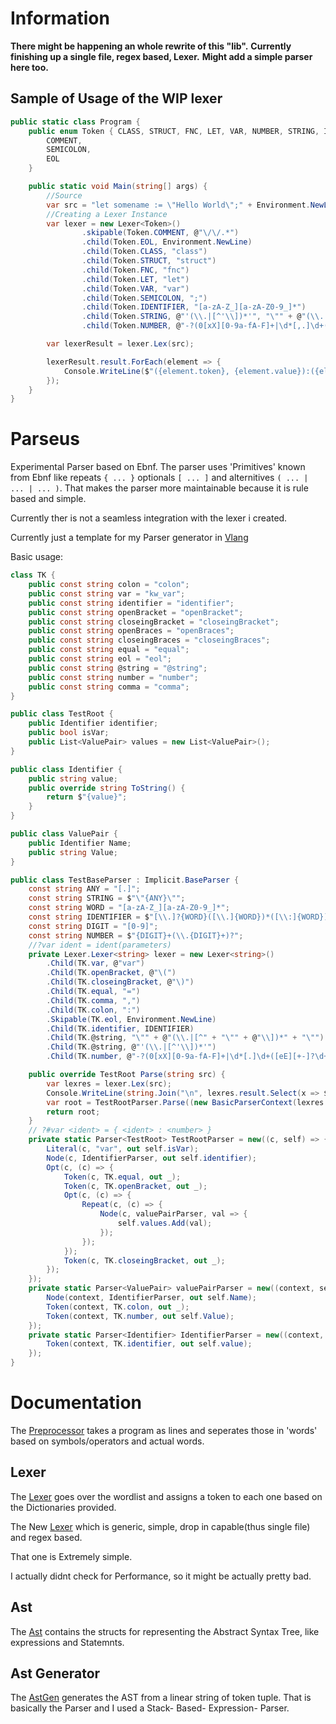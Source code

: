 # Information
__There might be happening an whole rewrite of this "lib".__
__Currently finishing up a single file, regex based, Lexer.__
__Might add a simple parser here too.__
## Sample of Usage of the WIP lexer
```csharp
public static class Program {
    public enum Token { CLASS, STRUCT, FNC, LET, VAR, NUMBER, STRING, IDENTIFIER,
        COMMENT,
        SEMICOLON,
        EOL
    }

    public static void Main(string[] args) {
        //Source
        var src = "let somename := \"Hello World\";" + Environment.NewLine+"//"+"this is a comment"+Environment.NewLine+"let somenum : 12.21;"+Environment.NewLine;
        //Creating a Lexer Instance
        var lexer = new Lexer<Token>()
                .skipable(Token.COMMENT, @"\/\/.*")
                .child(Token.EOL, Environment.NewLine)
                .child(Token.CLASS, "class")
                .child(Token.STRUCT, "struct")
                .child(Token.FNC, "fnc")
                .child(Token.LET, "let")
                .child(Token.VAR, "var")
                .child(Token.SEMICOLON, ";")
                .child(Token.IDENTIFIER, "[a-zA-Z_][a-zA-Z0-9_]*")
                .child(Token.STRING, @"'(\\.|[^'\\])*'", "\"" + @"(\\.|[^" + "\"" + @"\\])*" + "\"")
                .child(Token.NUMBER, @"-?(0[xX][0-9a-fA-F]+|\d*[,.]\d+([eE][+-]?\d+)?|\d+([,.]\d*)?([eE][+-]?\d+)?)");

        var lexerResult = lexer.Lex(src);

        lexerResult.result.ForEach(element => {
            Console.WriteLine($"({element.token}, {element.value}):({element.index}, {element.length})");
        });
    }
}
```

# Parseus
Experimental Parser based on Ebnf.
The parser uses 'Primitives' known from Ebnf like repeats ``{ ... }`` optionals ``[ ... ]`` and alternitives ``( ... | ... | ... )``.
That makes the parser more maintainable because it is rule based and simple.

Currently ther is not a seamless integration with the lexer i created.

Currently just a template for my Parser generator in [Vlang](https://www.github.com/vlang/v)

Basic usage:
```csharp
class TK {
    public const string colon = "colon";
    public const string var = "kw_var";
    public const string identifier = "identifier";
    public const string openBracket = "openBracket";
    public const string closeingBracket = "closeingBracket";
    public const string openBraces = "openBraces";
    public const string closeingBraces = "closeingBraces";
    public const string equal = "equal";
    public const string eol = "eol";
    public const string @string = "@string";
    public const string number = "number";
    public const string comma = "comma";
}

public class TestRoot {
    public Identifier identifier;
    public bool isVar;
    public List<ValuePair> values = new List<ValuePair>();
}

public class Identifier {
    public string value;
    public override string ToString() {
        return $"{value}";
    }
}

public class ValuePair {
    public Identifier Name;
    public string Value;
}

public class TestBaseParser : Implicit.BaseParser {
    const string ANY = "[.]";
    const string STRING = $"\"{ANY}\"";
    const string WORD = "[a-zA-Z_][a-zA-Z0-9_]*";
    const string IDENTIFIER = $"[\\.]?{WORD}([\\.]{WORD})*([\\:]{WORD})?";
    const string DIGIT = "[0-9]";
    const string NUMBER = $"{DIGIT}+(\\.{DIGIT}+)?";
    //?var ident = ident(parameters)
    private Lexer.Lexer<string> lexer = new Lexer<string>()
        .Child(TK.var, @"var")
        .Child(TK.openBracket, @"\(")
        .Child(TK.closeingBracket, @"\)")
        .Child(TK.equal, "=")
        .Child(TK.comma, ",")
        .Child(TK.colon, ":")
        .Skipable(TK.eol, Environment.NewLine)
        .Child(TK.identifier, IDENTIFIER)
        .Child(TK.@string, "\"" + @"(\\.|[^" + "\"" + @"\\])*" + "\"")
        .Child(TK.@string, @"'(\\.|[^'\\])*'")
        .Child(TK.number, @"-?(0[xX][0-9a-fA-F]+|\d*[.]\d+([eE][+-]?\d+)?|\d+([.]\d*)?([eE][+-]?\d+)?)");

    public override TestRoot Parse(string src) {
        var lexres = lexer.Lex(src);
        Console.WriteLine(string.Join("\n", lexres.result.Select(x => $"({x.token}:{(x.Value.Contains("\n") ? "<newline>" : x.Value)})").ToList()));
        var root = TestRootParser.Parse((new BasicParserContext(lexres.ToTokens().ToArray()), new CancelationToken()));
        return root;
    }
    // ?#var <ident> = { <ident> : <number> }
    private static Parser<TestRoot> TestRootParser = new((c, self) => {
        Literal(c, "var", out self.isVar);
        Node(c, IdentifierParser, out self.identifier);
        Opt(c, (c) => {
            Token(c, TK.equal, out _);
            Token(c, TK.openBracket, out _);
            Opt(c, (c) => {
                Repeat(c, (c) => {
                    Node(c, valuePairParser, val => {
                        self.values.Add(val);
                    });
                });
            });
            Token(c, TK.closeingBracket, out _);
        });
    });
    private static Parser<ValuePair> valuePairParser = new((context, self) => {
        Node(context, IdentifierParser, out self.Name);
        Token(context, TK.colon, out _);
        Token(context, TK.number, out self.Value);
    });
    private static Parser<Identifier> IdentifierParser = new((context, self) => {
        Token(context, TK.identifier, out self.value);
    });
}
```

# Documentation

The [Preprocessor](https://github.com/thumpnail/Parseus/blob/main/Lex.cs#L181) takes a program as lines and seperates those in 'words' based on symbols/operators and actual words.

## Lexer
The [Lexer](https://github.com/thumpnail/Parseus/blob/main/Lex.cs#L293) goes over the wordlist and assigns a token to each one based on the Dictionaries provided.

The New [Lexer](https://github.com/thumpnail/Parseus/blob/Parseus-Rework/Lexer/Lexer.cs) which is generic, simple, drop in capable(thus single file) and regex based.

That one is Extremely simple.

I actually didnt check for Performance, so it might be actually pretty bad.


## Ast
The [Ast](https://github.com/thumpnail/Parseus/blob/main/Ast.cs) contains the structs for representing the Abstract Syntax Tree, like expressions and Statemnts.

## Ast Generator
The [AstGen](https://github.com/thumpnail/Parseus/blob/main/AstGen.cs) generates the AST from a linear string of token tuple. That is basically the Parser and I used a Stack- Based- Expression- Parser.
